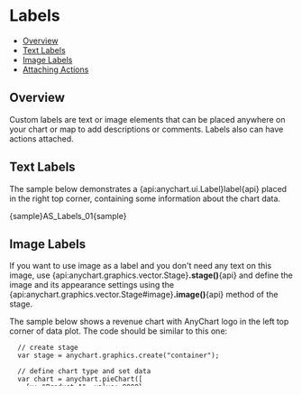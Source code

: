 # Labels 

* [Overview](#overview)
* [Text Labels](#text_labels)
* [Image Labels](#image_labels)
* [Attaching Actions](#attaching_actions)


## Overview

Custom labels are text or image elements that can be placed anywhere on your chart or map to add descriptions or comments. Labels also can have actions attached.

## Text Labels

The sample below demonstrates a {api:anychart.ui.Label}label{api} placed in the right top corner, containing some information about the chart data.

{sample}AS\_Labels\_01{sample}

## Image Labels

If you want to use image as a label and you don't need any text on this image, use {api:anychart.graphics.vector.Stage}**.stage()**{api} and define the image and its appearance settings using the {api:anychart.graphics.vector.Stage#image}**.image()**{api} method of the stage. 
  
  
The sample below shows a revenue chart with AnyChart logo in the left top corner of data plot. The code should be similar to this one:

```
  // create stage
  var stage = anychart.graphics.create("container");
  
  // define chart type and set data
  var chart = anychart.pieChart([
    {x: "Product A", value: 9000},
    {x: "Product B", value: 5000},
    {x: "Product C", value: 1400},
    {x: "Product D", value: 590},
    {x: "Product E", value: 8813}
  ]);
  
  // create image label
  var image = stage.image();
  // set image source
  image.src("https://static.anychart.com/images/logo_anychart.gif");
  // set spacing from the top
  image.y(15);
  // set spacing from the left
  image.x(25);
  // set width of the image
  image.width(50);
  // set height of the image
  image.height(50);
  // manage overlapping
  image.zIndex(chart.zIndex() + 1);
```

These settings will allow you to display chart the following way:

{sample}AS\_Labels\_02{sample}

## Attaching Actions

You can attach actions to labels and turn them into controls that can change an appearance of a chart or invoke some external function.

Sample below will demonstrate you calling external function on image labels click.

Note: In the previous sample we've used {api:anychart.ui.Label}**.label()**{api} without text but with an image as a background. For such cases you can use **{api:anychart.graphics.vector.Stage#image}.image(){api}** method.

```
  var image = stage.image();
  // source of the image
  image.src("https://static.anychart.com/images/column.png")
  // set width of the image
  image.width(25)
  // set height of the image
  image.height(25)
  // set spacing from the top
  image.y(20)
  // manage overlapping
  image.zIndex(2)
  // set spacing from the left
  image.x(35);
```

To attach an action to the image you have to set **{api:anychart.graphics.vector.Image#listen}listen(){api}** method for the **{api:anychart.graphics.vector.Stage#image}.image(){api}**. Full list of available actions is described in [Event Listeners article](../Common_Settings/Event_Listeners).

```
  var myImage = stage.image();
  myImage.src("https://static.anychart.com/images/column.png");
  myImage.align("topleft");
  
  myImage.listen(
    // event type
    "click",
    // your function
    function() {/*custom function code*/}
  )
```

Here is a js chart with three custom images. Click on any of them invokes function of redrawing chart using same data but different chart type.

{sample}AS\_Labels\_03{sample}